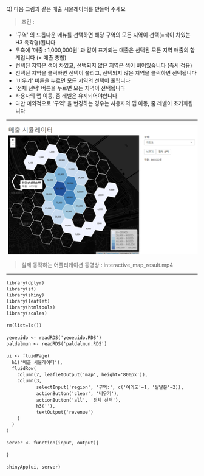 Q) 다음 그림과 같은 매출 시뮬레이터를 만들어 주세요
  
> 조건 :
  
- '구역' 의 드롭다운 메뉴를 선택하면 해당 구역의 모든 지역이 선택(=색이 차있는 H3 육각형)됩니다  
- 우측에 '매출 : 1,000,000원' 과 같이 표기되는 매출은 선택된 모든 지역 매출의 합계입니다 (= 매출 총합)
- 선택된 지역은 색이 차있고, 선택되지 않은 지역은 색이 비어있습니다 (즉시 적용)
- 선택된 지역을 클릭하면 선택이 풀리고, 선택되지 않은 지역을 클릭하면 선택됩니다
- '비우기' 버튼을 누르면 모든 지역의 선택이 풀립니다
- '전체 선택' 버튼을 누르면 모든 지역이 선택됩니다
- 사용자의 맵 이동, 줌 레벨은 유지되어야합니다
- 다만 예외적으로 '구역' 을 변경하는 경우는 사용자의 맵 이동, 줌 레벨이 초기화됩니다

---
  
![result_pic!](interactive_map_result.PNG) 
> 실제 동작하는 어플리케이션 동영상 : interactive_map_result.mp4

---
  
```{r}
library(dplyr)
library(sf)
library(shiny)
library(leaflet)
library(htmltools)
library(scales)

rm(list=ls())

yeoeuido <- readRDS('yeoeuido.RDS') 
paldalmun <- readRDS('paldalmun.RDS') 

ui <- fluidPage(
  h1('매출 시뮬레이터'),
  fluidRow(
    column(7, leafletOutput('map', height='800px')),
    column(3, 
           selectInput('region', '구역:', c('여의도'=1, '팔달문'=2)),
           actionButton('clear', '비우기'),
           actionButton('all', '전체 선택'),
           h3(''),
           textOutput('revenue')
    )
  )
)

server <- function(input, output){
  
}

shinyApp(ui, server)
```
